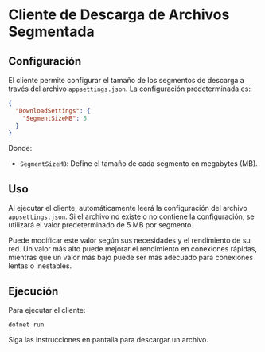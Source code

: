 # Cliente de Descarga de Archivos Segmentada

## Configuración

El cliente permite configurar el tamaño de los segmentos de descarga a través del archivo `appsettings.json`. La configuración predeterminada es:

```json
{
  "DownloadSettings": {
    "SegmentSizeMB": 5
  }
}
```

Donde:
- `SegmentSizeMB`: Define el tamaño de cada segmento en megabytes (MB).

## Uso

Al ejecutar el cliente, automáticamente leerá la configuración del archivo `appsettings.json`. Si el archivo no existe o no contiene la configuración, se utilizará el valor predeterminado de 5 MB por segmento.

Puede modificar este valor según sus necesidades y el rendimiento de su red. Un valor más alto puede mejorar el rendimiento en conexiones rápidas, mientras que un valor más bajo puede ser más adecuado para conexiones lentas o inestables.

## Ejecución

Para ejecutar el cliente:

```
dotnet run
```

Siga las instrucciones en pantalla para descargar un archivo.
